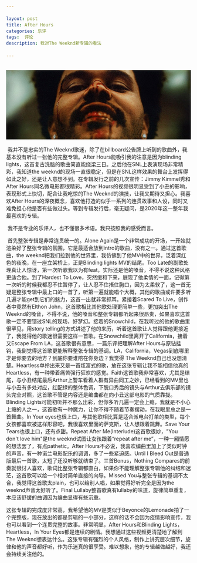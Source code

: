```yaml
---

layout: post
title: After Hours
categories: 乐评
tags:  评论
description: 我对The Weeknd新专辑的看法

---
```


​	 ![image-1](/images/posts/afterhours.jpg)

​	我并不是忠实的The Weeknd歌迷，除了在billboard公告牌上听到的歌曲外，我基本没有听过一张他的完整专辑。After Hours能吸引我的注意是因为blinding lights，这首复古洗脑的歌曲简直能绕梁三日。之后他在SNL上表演现场非常精彩，我知道the weeknd的现场一直很稳定，但是在SNL这样效果的舞台上发挥得如此之好，还是让人意想不到。在专辑发行之前的几次宣传：Jimmy Kimmel秀和After Hours同名微电影都很精彩。After Hours的视频很明显受到了小丑的影响，表现形式上快切，配合让我吃惊的The Weeknd的演技，让我又期待又担心。我喜欢After Hours的深夜概念，喜欢他打造的似乎一系列的连贯故事和人设，同时又难免担心他是否有些做过头。等到专辑发行后，毫无疑问，是2020年这一整年我最喜欢的专辑。

​		我不是专业的乐评人，也不懂很多术语。我只按照我的感受而言。

​		首先整张专辑是非常连贯统一的。Alone Again是一个非常成功的开场，一开始就渲染好了整张专辑的氛围，它是最适合放到intro的歌曲，没有之一。通过这首歌曲，the weeknd把我们拉到他的世界里，我仿佛到了他MV中的世界，泛着深红色的夜晚，在一座立架桥上，正是Blinding lights MV的结尾。Too Late的副歌处理真让人惊讶，第一次听歌我以为有feat，实际还是他的嗓音，不得不说这种风格更适合他。到了Hardest To Love，突然缓和下来，展现了他柔情的一面，记得第一次听的时候我都忍不住暂停了，让人忍不住捂住胸口，因为太柔软了，这一首无疑是整张专辑中最上口的一首了，听第一遍就能唱个大概，其他的歌曲或许要多听几遍才能get到它们的魅力，这首一出就非常抓耳。紧接着Scared To Live，创作者中竟然有Elthon John，这首歌相比其他歌处理更简单一些，更加突出The Weeknd的嗓音，不得不说，他的嗓音和整张专辑都听起来很昂贵，如果喜欢这首歌一定不要错过SNL的现场，好梦幻。接着的Snowchild，在我听过的他的歌曲里很罕见，用story telling的方式讲述了他的来历，听着这首歌让人觉得跟他更接近了，我觉得他的歌迷很需要这样一首歌。在Snowchild里离开了California，接着又Escape From LA，这首歌很有意思，一篇乐评把理解After Hours与原钻挂钩，我倒觉得这首歌更能解释整张专辑的基调。LA，California，Vegas到底哪里才是你要去的地方？到底你要谁陪在你身边？我觉得 The Weeknd自己也没想清楚。Heartless单拎出来又是一首炫富式的歌，放在这张专辑让我不能相信他真的Heartless，有一种带着痛苦强行狂欢的感觉。Faith这首歌我非常喜欢，尤其是结尾，与小丑结尾最后Arthur上警车看着人群有异曲同工之妙，已经看到的MV里也与小丑有多处对应，红配绿的整体色调，下脱口秀后的镜头与Arthur去俱乐部的镜头完全对照，这首歌不管是内容还是编曲都在向小丑这部电影的气质靠拢。Blinding Lights可能初听并不那么出彩，但你多听几遍一定会上瘾，我就是不小心上瘾的人之一，这首歌有一种魔力，让你不得不随着节奏摆动，在我眼里总之是一首舞曲。In Your eyes也很上口，与其他歌相比算是适合派电台打单的类型，每个女孩都喜欢被这样形容吧，我很喜欢里面的萨克斯，让人想跟着跳舞。Save Your Tears也很上口，还有点甜。Repeat After Me(Interlude)这首歌很妙，"You don't love him"是the weeknd试图让女孩跟着“repeat after me”，一种一厢情愿的想法罢了，有点pathetic。After Hours不必说，我喜欢编曲里加上了类似时钟的声音，有一种诺兰电影配乐的调调，多了一些紧迫感。Until I Bleed Out是普通版最后一首歌，太短了还没听够就结束了。三首Bonus，Nothing Compares的前奏就很讨人喜欢，歌词比整张专辑都直白，如果你不能理解整张专辑他的纠结和迷茫，这首歌可以给一个相对简单直接的向导。Missed You与整张专辑的基调不太合，我觉得这首歌太plain，也可以给别人唱，如果觉得好听完全是因为the weeknd声音太好听了。Final Lullaby整首歌真有lullaby的味道，旋律简单重复，本应该舒缓的曲调因为编曲显得有些沉重。

​		这张专辑的完成度非常高，我希望他的MV是类似于Beyonce的Lemonade拍了一个完整版，现在放出的都是剪辑的一小部分，这样的话不会因为疫情影响宣传，我也可以看到一个连贯完整的故事。非常明显，After Hours和Blinding Lights，Heartless，In Your Eyes都是连续的剧情。我想通过这些视频更清楚地了解到The Weeknd想表达什么。这张专辑有强烈的个人风格，制作上讲究层次细节，旋律和他的声音都好听，作为乐迷真的很享受。难以想象，他的专辑越做越好，我还会持续关注他的。



​	

